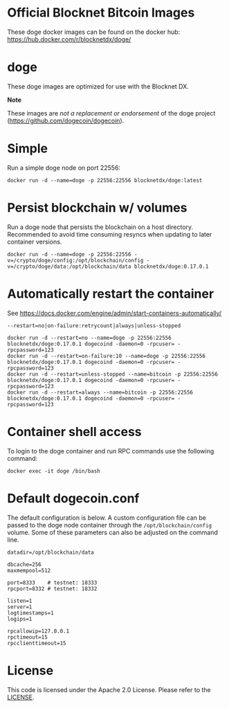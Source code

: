 Official Blocknet Bitcoin Images
=================================

These doge docker images can be found on the docker hub: https://hub.docker.com/r/blocknetdx/doge/

doge
========

These doge images are optimized for use with the Blocknet DX.

**Note**

These images are _not a replacement or endorsement_ of the doge project (https://github.com/dogecoin/dogecoin).


Simple
======

Run a simple doge node on port 22556:
```
docker run -d --name=doge -p 22556:22556 blocknetdx/doge:latest
```


Persist blockchain w/ volumes
=============================

Run a doge node that persists the blockchain on a host directory. Recommended to avoid time consuming resyncs when updating to later container versions.
```
docker run -d --name=doge -p 22556:22556 -v=/crypto/doge/config:/opt/blockchain/config -v=/crypto/doge/data:/opt/blockchain/data blocknetdx/doge:0.17.0.1
```


Automatically restart the container
===================================

See https://docs.docker.com/engine/admin/start-containers-automatically/

`--restart=no|on-failure:retrycount|always|unless-stopped`

```
docker run -d --restart=no --name=doge -p 22556:22556 blocknetdx/doge:0.17.0.1 dogecoind -daemon=0 -rpcuser= -rpcpassword=123
docker run -d --restart=on-failure:10 --name=doge -p 22556:22556 blocknetdx/doge:0.17.0.1 dogecoind -daemon=0 -rpcuser= -rpcpassword=123
docker run -d --restart=unless-stopped --name=bitcoin -p 22556:22556 blocknetdx/doge:0.17.0.1 dogecoind -daemon=0 -rpcuser= -rpcpassword=123
docker run -d --restart=always --name=bitcoin -p 22556:22556 blocknetdx/doge:0.17.0.1 dogecoind -daemon=0 -rpcuser= -rpcpassword=123
```


Container shell access
======================

To login to the doge container and run RPC commands use the following command:
```
docker exec -it doge /bin/bash
```


Default dogecoin.conf
=====================

The default configuration is below. A custom configuration file can be passed to the doge  node container through the `/opt/blockchain/config` volume. Some of these parameters can also be adjusted on the command line.
```
datadir=/opt/blockchain/data

dbcache=256
maxmempool=512

port=8333    # testnet: 18333
rpcport=8332 # testnet: 18332

listen=1
server=1
logtimestamps=1
logips=1

rpcallowip=127.0.0.1
rpctimeout=15
rpcclienttimeout=15
```


License
=======

This code is licensed under the Apache 2.0 License. Please refer to the [LICENSE](https://github.com/BlocknetDX/dockerimages/blob/master/LICENSE).